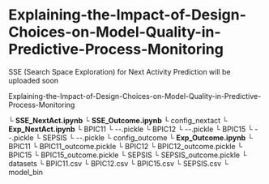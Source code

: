# Explaining-the-Impact-of-Design-Choices-on-Model-Quality-in-Predictive-Process-Monitoring

SSE (Search Space Exploration) for Next Activity Prediction will be uploaded soon

Explaining-the-Impact-of-Design-Choices-on-Model-Quality-in-Predictive-Process-Monitoring

  └ **SSE_NextAct.ipynb**
  └ **SSE_Outcome.ipynb**
  └ config_nextact
    └ **Exp_NextAct.ipynb**
    └ BPIC11
      └ --.pickle
    └ BPIC12
      └ --.pickle
    └ BPIC15
      └ --.pickle
    └ SEPSIS
      └ --.pickle
  └ config_outcome
    └ **Exp_Outcome.ipynb**
    └ BPIC11
      └ BPIC11_outcome.pickle
    └ BPIC12
      └ BPIC12_outcome.pickle
    └ BPIC15
      └ BPIC15_outcome.pickle
    └ SEPSIS
      └ SEPSIS_outcome.pickle
  └ datasets
    └ BPIC11.csv
    └ BPIC12.csv
    └ BPIC15.csv
    └ SEPSIS.csv
  └ model_bin
